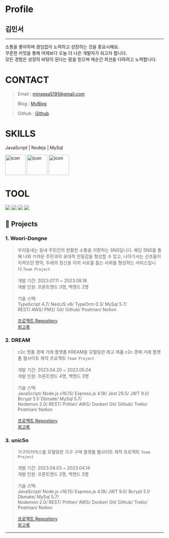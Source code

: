 # Profile

## 김민서 

---

소통을 좋아하며 끊임없이 노력하고 성장하는 것을 중요시해요. <br/>
꾸준한 커밋을 통해 어제보다 오늘 더 나은 개발자가 되고자 합니다.  <br/>
모든 경험은 성장의 바탕이 된다는 말을 믿으며 매순간 최선을 다하려고 노력합니다.


# CONTACT
> Email : <minseea5191@gmail.com>
> 
> Blog : [MyBlog](https://just-process.tistory.com/ "MYBolg")
> 
> Github : [Github](https://github.com/minseoya "Github!1")






# SKILLS
JavaScript | Nodejs | MySql 
<div>
  <img src="https://techstack-generator.vercel.app/js-icon.svg" alt="icon" width="65" height="65" />
  <img src="https://techstack-generator.vercel.app/nginx-icon.svg" alt="icon" width="65" height="65" />
  <img src="https://techstack-generator.vercel.app/mysql-icon.svg" alt="icon" width="65" height="65" />
</div>
 
 # TOOL
 <div>
<img src="https://img.shields.io/badge/Git-F05032?style=flat&logo=Git&logoColor=white"/>
<img src="https://img.shields.io/badge/GitHub-181717?style=flat&logo=GitHub&logoColor=white"/>
<img src="https://img.shields.io/badge/Slack-4A154B?style=flat&logo=Slack&logoColor=white"/>
<img src="https://img.shields.io/badge/VSCode-007ACC?style=flat&logo=Visual Studio Code&logoColor=white"/>
</div>

## 📍 Projects
### 1. Woori-Dongne
> 우리동네는 동네 주민간의 원활한 소통을 지향하는 SNS입니다.
해당 SNS를 통해 나와 가까운 주민과의 유대적 친밀감을 형성할 수 있고,
나아가서는 선조들이 지켜오던 향약, 두레의 정신을 이어 서로를 돕는 사회를 형성하는 서비스입니다.`Team Project` <br><br>
개발 기간: 2023.07.11 ~ 2023.08.18 <br>
개발 인원: 프론트엔드 3명, 백엔드 2명 <br><br>
기술 스택: <br>
TypeScript 4.7/ NestJS v8/ TypeOrm 0.3/ MySql 5.7/ <br>
REST/ AWS/ PM2/ Git/ Github/ Postman/ Notion
<br><br>
[프로젝트 Repository](https://github.com/Woori-Dongne/backend-api)<br>
[회고록](https://just-process.tistory.com/72)<br>

### 2. DREAM
> c2c 명품 경매 거래 플랫폼 KREAM을 모델링한 레고 제품 c2c 경매 거래 플랫폼 웹사이트 제작 프로젝트 `Team Project` <br><br>
개발 기간: 2023.04.20 ~ 2023.05.04 <br>
개발 인원: 프론트엔드 4명, 백엔드 3명 <br><br>
기술 스택:      
JavaScript/ Node.js v16.15/ Express.js 4.18/ Jest 29.5/ JWT 9.0/ Bcrypt 5.1/ Dbmate/ MySql 5.7/       
Nodemon 2.0/ REST/ Prittier/ AWS/ Docker/ Git/ Github/ Trello/ Postman/ Notion    <br><br>
[프로젝트 Repository](https://github.com/minseoya/Dream-backend)<br>
[회고록](https://just-process.tistory.com/45)<br>

### 3. unic5n
> 가구이커머스를 모델링한 가구 구매 플랫폼 웹사이트 제작 프로젝트 `Team Project` <br><br>
개발 기간: 2023.04.03 ~ 2023.04.14 <br>
개발 인원: 프론트엔드 2명, 백엔드 3명 <br><br>
기술 스택:      
JavaScript/ Node.js v16.15/ Express.js 4.18/ JWT 9.0/ Bcrypt 5.1/ Dbmate/ MySql 5.7/       
Nodemon 2.0/ REST/ Prittier/ AWS/ Docker/ Git/ Github/ Trello/ Postman/ Notion    <br><br>
[프로젝트 Repository](https://github.com/minseoya/unicon-backend)<br>
[회고록](https://just-process.tistory.com/42)


***




